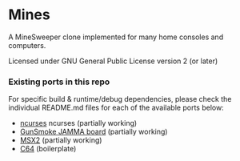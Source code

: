 # Mines
A MineSweeper clone implemented for many home consoles and computers.

Licensed under GNU General Public License version 2 (or later)

### Existing ports in this repo

For specific build & runtime/debug dependencies, please check the individual README.md files for each of the available ports below:

- [ncurses](platforms/ncurses/README.md) ncurses (partially working)
- [GunSmoke JAMMA board](platforms/gunsmoke/README.md) (partially working)
- [MSX2](platforms/msx2/README.md) (partially working)
- [C64](platforms/c64/README.md) (boilerplate)
